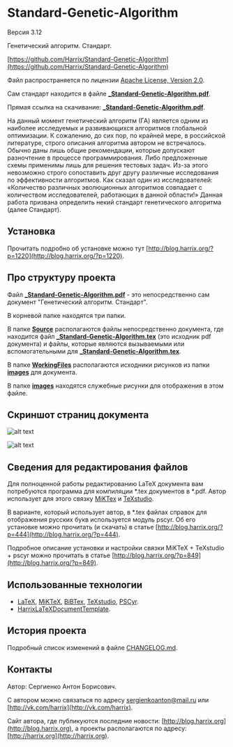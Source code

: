 Standard-Genetic-Algorithm
==========================

Версия 3.12

Генетический алгоритм. Стандарт.

[https://github.com/Harrix/Standard-Genetic-Algorithm](https://github.com/Harrix/Standard-Genetic-Algorithm)

Файл распространяется по лицензии [Apache License, Version 2.0](https://github.com/Harrix/Standard-Genetic-Algorithm/blob/master/LICENSE.txt).

Сам стандарт находится в файле [**_Standard-Genetic-Algorithm.pdf**](https://github.com/Harrix/Standard-Genetic-Algorithm/blob/master/_Standard-Genetic-Algorithm.pdf).

Прямая ссылка на скачивание: [**_Standard-Genetic-Algorithm.pdf**](https://raw.github.com/Harrix/Standard-Genetic-Algorithm/master/_Standard-Genetic-Algorithm.pdf).

На данный момент генетический алгоритм (ГА) является одним из наиболее исследуемых и развивающихся алгоритмов глобальной оптимизации. К сожалению, до сих пор, по крайней мере, в российской литературе, строго описания алгоритма автором не встречалось. Обычно даны лишь общие рекомендации, которые допускают разночтение в процессе программирования. Либо предложенные схемы применимы лишь для решения тестовых задач. Из-за этого невозможно строго сопоставить друг другу различные исследования по эффективности алгоритмов. Как сказал один из исследователей: «Количество различных эволюционных алгоритмов совпадает с количеством исследователей, работающих в данной области!» Данная работа призвана определить некий стандарт генетического алгоритма (далее Стандарт).

Установка
---------

Прочитать подробно об установке можно тут [http://blog.harrix.org/?p=1220](http://blog.harrix.org/?p=1220).

Про структуру проекта
---------------------

Файл [**_Standard-Genetic-Algorithm.pdf**](https://github.com/Harrix/Standard-Genetic-Algorithm/blob/master/_Standard-Genetic-Algorithm.pdf) - это непосредственно сам документ "Генетический алгоритм. Стандарт".

В корневой папке находятся три папки. 

В папке [**Source**](https://github.com/Harrix/Standard-Genetic-Algorithm/blob/master/Source) располагаются файлы непосредственно документа, где находится файл [**_Standard-Genetic-Algorithm.tex**](https://github.com/Harrix/Standard-Genetic-Algorithm/blob/master/Source/_Standard-Genetic-Algorithm.tex) (это исходник pdf документа) и файлы, которые являются вызываемыми или вспомогательными для [**_Standard-Genetic-Algorithm.tex**](https://github.com/Harrix/Standard-Genetic-Algorithm/blob/master/Source/_Standard-Genetic-Algorithm.tex).

В папке [**WorkingFiles**](https://github.com/Harrix/Standard-Genetic-Algorithm/blob/master/WorkingFiles) располагаются исходники рисунков из папки [**images**](https://github.com/Harrix/Standard-Genetic-Algorithm/blob/master/Source/images) для документа. 

В папке [**images**](https://github.com/Harrix/Standard-Genetic-Algorithm/blob/master/images) находятся служебные рисунки для отображения в этом файле.

Скриншот страниц документа
--------------------------

![alt text](https://raw.github.com/Harrix/Standard-Genetic-Algorithm/master/images/contents.png "Оглавление")

![alt text](https://raw.github.com/Harrix/Standard-Genetic-Algorithm/master/images/scheme.png "Схема работы ГА]")

Сведения для редактирования файлов
----------------------------------

Для полноценной работы редактированию LaTeX документа вам потребуются программа для компиляции \*.tex документов в \*.pdf. Автор использует для этого связку [MiKTex](http://www.miktex.org/) и [TeXstudio](http://texstudio.sourceforge.net/). 

В варианте, который использует автор, в \*.tex файлах справок для отображения русских букв используется модуль pscyr. Об его установке можно прочитать (и скачать) в статье [http://blog.harrix.org/?p=444](http://blog.harrix.org/?p=444).

Подробное описание установки и настройки связки MiKTeX + TeXstudio + pscyr можно прочитать в статье [http://blog.harrix.org/?p=849](http://blog.harrix.org/?p=849).

Использованные технологии
-------------------------

- [LaTeX](http://ru.wikipedia.org/wiki/LaTeX), [MiKTeX](http://miktex.org/), [BiBTex](http://ru.wikipedia.org/wiki/BibTeX), [TeXstudio](http://texstudio.sourceforge.net/), [PSCyr]([http://blog.harrix.org/?p=444](http://blog.harrix.org/?p=444)).
- [HarrixLaTeXDocumentTemplate](https://github.com/Harrix/HarrixLaTeXDocumentTemplate).

История проекта
---------------

Подробный список изменений в файле [CHANGELOG.md](https://github.com/Harrix/Standard-Genetic-Algorithm/blob/master/CHANGELOG.md).

Контакты
--------

Автор: Сергиенко Антон Борисович.

С автором можно связаться по адресу [sergienkoanton@mail.ru](mailto:sergienkoanton@mail.ru) или  [http://vk.com/harrix](http://vk.com/harrix).

Сайт автора, где публикуются последние новости: [http://blog.harrix.org](http://blog.harrix.org), а проекты располагаются по адресу: [http://harrix.org](http://harrix.org).